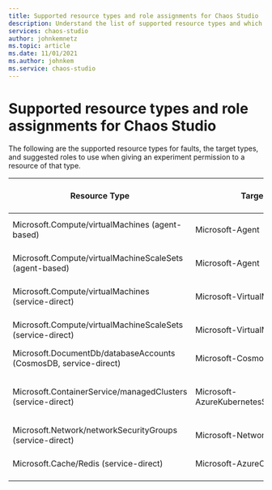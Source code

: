 ```yaml
---
title: Supported resource types and role assignments for Chaos Studio
description: Understand the list of supported resource types and which role assignment is needed to enable an experiment to run a fault against that resource type.
services: chaos-studio
author: johnkemnetz
ms.topic: article
ms.date: 11/01/2021
ms.author: johnkem
ms.service: chaos-studio
---
```


# Supported resource types and role assignments for Chaos Studio

The following are the supported resource types for faults, the target types, and suggested roles to use when giving an experiment permission to a resource of that type.

| Resource Type | Target name | Suggested role assignment |
| - | - | - |
| Microsoft.Compute/virtualMachines (agent-based) | Microsoft-Agent | *None currently required* |
| Microsoft.Compute/virtualMachineScaleSets (agent-based) | Microsoft-Agent | *None currently required* |
| Microsoft.Compute/virtualMachines (service-direct) | Microsoft-VirtualMachine | Virtual Machine Contributor |
| Microsoft.Compute/virtualMachineScaleSets (service-direct) | Microsoft-VirtualMachineScaleSet | Virtual Machine Contributor |
| Microsoft.DocumentDb/databaseAccounts (CosmosDB, service-direct) | Microsoft-CosmosDB | Cosmos DB Operator |
| Microsoft.ContainerService/managedClusters (service-direct) | Microsoft-AzureKubernetesServiceChaosMesh | Azure Kubernetes Service Cluster User Role |
| Microsoft.Network/networkSecurityGroups (service-direct) | Microsoft-NetworkSecurityGroup | Network Contributor |
| Microsoft.Cache/Redis (service-direct) | Microsoft-AzureCacheForRedis | Redis Cache Contributor |